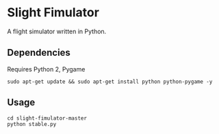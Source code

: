 # Slight Fimulator
A flight simulator written in Python.

## Dependencies
Requires Python 2, Pygame
```
sudo apt-get update && sudo apt-get install python python-pygame -y
```

## Usage
```
cd slight-fimulator-master
python stable.py
```
